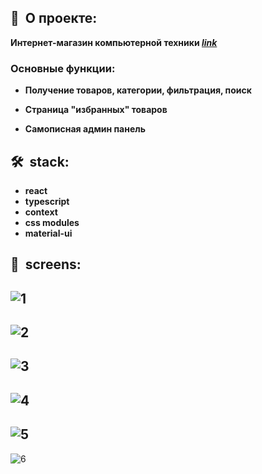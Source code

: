 <h2><b>🍕&nbsp;&nbsp;О проекте:</b></h2>

 <b>Интернет-магазин компьютерной техники  **<a href="https://gamestore-shop.ru/">*link*</a>**</b>
  <h3>Основные функции:</h3>
  
   - <b>Получение товаров, категории, фильтрация, поиск</b>

   - <b>Страница "избранных" товаров</b>
 
   - <b>Самописная админ панель</b>

<h2><b>🛠&nbsp;&nbsp;stack:</b></h2>

- <b>react</b>
- <b>typescript</b>
- <b>context</b>
- <b>css modules</b>
- <b>material-ui</b>

<h2><b>📸&nbsp;&nbsp;screens:</b></h2>

![1](https://user-images.githubusercontent.com/79608355/173388360-74442c92-e225-4359-9577-6a93039f7b09.PNG)
-
![2](https://user-images.githubusercontent.com/79608355/173388746-1ae8116a-94ba-4040-b8b3-2ecb9fa70938.PNG)
-
![3](https://user-images.githubusercontent.com/79608355/173388905-0c40f96c-2b78-48d5-bfe5-95a81cf2c498.PNG)
-
![4](https://user-images.githubusercontent.com/79608355/173389065-47250139-3b51-4054-b83b-33da4b24846a.PNG)
-
![5](https://user-images.githubusercontent.com/79608355/173389478-b4c0d51c-d961-4fa6-b1f3-b7086b534e25.PNG)
-
![6](https://user-images.githubusercontent.com/79608355/173389492-b38ae80d-feda-479d-a749-a014eabce731.PNG)

